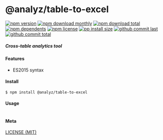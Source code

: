 # @analyz/table-to-excel

[![npm version][badge-npm-version]][url-npm]
[![npm download monthly][badge-npm-download-monthly]][url-npm]
[![npm download total][badge-npm-download-total]][url-npm]
[![npm dependents][badge-npm-dependents]][url-github]
[![npm license][badge-npm-license]][url-npm]
[![pp install size][badge-pp-install-size]][url-pp]
[![github commit last][badge-github-last-commit]][url-github]
[![github commit total][badge-github-commit-count]][url-github]

[//]: <> (Shields)
[badge-npm-version]: https://flat.badgen.net/npm/cell/@analyz/table-to-excel
[badge-npm-download-monthly]: https://flat.badgen.net/npm/dm/@analyz/table-to-excel
[badge-npm-download-total]:https://flat.badgen.net/npm/dt/@analyz/table-to-excel
[badge-npm-dependents]: https://flat.badgen.net/npm/dependents/@analyz/table-to-excel
[badge-npm-license]: https://flat.badgen.net/npm/license/@analyz/table-to-excel
[badge-pp-install-size]: https://flat.badgen.net/packagephobia/install/@analyz/table-to-excel
[badge-github-last-commit]: https://flat.badgen.net/github/last-commit/hoyeungw/analyz
[badge-github-commit-count]: https://flat.badgen.net/github/commits/hoyeungw/analyz

[//]: <> (Link)
[url-npm]: https://npmjs.org/package/@analyz/table-to-excel
[url-pp]: https://packagephobia.now.sh/result?p=@analyz/table-to-excel
[url-github]: https://github.com/hoyeungw/analyz

##### Cross-table analytics tool

#### Features

- ES2015 syntax

#### Install
```console
$ npm install @analyz/table-to-excel
```

#### Usage
```js
```

#### Meta
[LICENSE (MIT)](/LICENSE)
